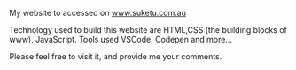 My website to accessed on www.suketu.com.au

Technology used to build this website are HTML,CSS (the building blocks of www), JavaScript. Tools used VSCode, Codepen and more...

Please feel free to visit it, and provide me your comments.
